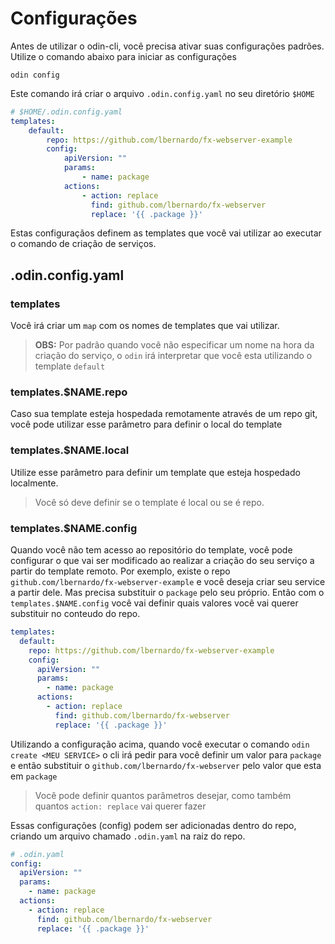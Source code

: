 # Configurações

Antes de utilizar o odin-cli, você precisa ativar suas configurações padrões. 
Utilize o comando abaixo para iniciar as configurações

```shell
odin config
```

Este comando irá criar o arquivo `.odin.config.yaml` no seu diretório `$HOME`

```yaml
# $HOME/.odin.config.yaml
templates:
    default:
        repo: https://github.com/lbernardo/fx-webserver-example
        config:
            apiVersion: ""
            params:
                - name: package
            actions:
                - action: replace
                  find: github.com/lbernardo/fx-webserver
                  replace: '{{ .package }}'
```

Estas configuraçãos definem as templates que você vai utilizar ao executar o comando de criação de serviços.


## .odin.config.yaml

### templates
Você irá criar um `map` com os nomes de templates que vai utilizar. 

> **OBS:** Por padrão quando você não especificar um nome na
hora da criação do serviço, o `odin` irá interpretar que você esta utilizando o template `default`


### templates.$NAME.repo

Caso sua template esteja hospedada remotamente através de um repo git, 
você pode utilizar esse parâmetro para definir o local do template

### templates.$NAME.local

Utilize esse parâmetro para definir um template que esteja hospedado localmente.

> Você só deve definir se o template é local ou se é repo.

### templates.$NAME.config

Quando você não tem acesso ao repositório do template, você pode configurar o que vai ser modificado
ao realizar a criação do seu serviço a partir do template remoto. 
Por exemplo, existe o repo `github.com/lbernardo/fx-webserver-example` e você deseja criar seu 
service a partir dele. Mas precisa substituir o `package` pelo seu próprio. Então com o `templates.$NAME.config` você 
vai definir quais valores você vai querer substituir no conteudo do repo.

```yaml
templates:
  default:
    repo: https://github.com/lbernardo/fx-webserver-example
    config:
      apiVersion: ""
      params:
        - name: package
      actions:
        - action: replace
          find: github.com/lbernardo/fx-webserver
          replace: '{{ .package }}'
```
Utilizando a configuração acima, quando você executar o comando `odin create <MEU SERVICE>` o cli irá pedir para você
definir um valor para `package` e então substituir o `github.com/lbernardo/fx-webserver` pelo valor que esta em `package`

> Você pode definir quantos parâmetros desejar, como também quantos `action: replace` vai querer fazer

Essas configurações (config) podem ser adicionadas dentro do repo, criando um arquivo chamado `.odin.yaml` na raiz do repo.

```yaml
# .odin.yaml
config:
  apiVersion: ""
  params:
    - name: package
  actions:
    - action: replace
      find: github.com/lbernardo/fx-webserver
      replace: '{{ .package }}'
```